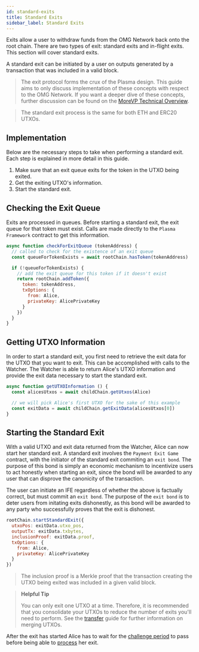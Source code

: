 ```yaml
---
id: standard-exits
title: Standard Exits
sidebar_label: Standard Exits
---
```


Exits allow a user to withdraw funds from the OMG Network back onto the root chain. There are two types of exit: standard exits and in-flight exits. This section will cover standard exits.

A standard exit can be initiated by a user on outputs generated by a transaction that was included in a valid block.

> The exit protocol forms the crux of the Plasma design. This guide aims to only discuss implementation of these concepts with respect to the OMG Network. If you want a deeper dive of these concepts, further discussion can be found on the [MoreVP Technical Overview](morevp-technical-overview).

> The standard exit process is the same for both ETH and ERC20 UTXOs.

## Implementation

Below are the necessary steps to take when performing a standard exit. Each step is explained in more detail in this guide.

1. Make sure that an exit queue exits for the token in the UTXO being exited.
2. Get the exiting UTXO's information.
3. Start the standard exit.

## Checking the Exit Queue

Exits are processed in queues. Before starting a standard exit, the exit queue for that token must exist. Calls are made directly to the `Plasma Framework` contract to get this information.

```js
async function checkForExitQueue (tokenAddress) {
  // called to check for the existence of an exit queue
  const queueForTokenExists = await rootChain.hasToken(tokenAddress)

  if (!queueForTokenExists) {
    // add the exit queue for this token if it doesn't exist
    return rootChain.addToken({
      token: tokenAddress,
      txOptions: {
        from: Alice,
        privateKey: AlicePrivateKey
      }
    })
  }
}
```

## Getting UTXO Information

In order to start a standard exit, you first need to retrieve the exit data for the UTXO that you want to exit. This can be accomplished with calls to the Watcher. The Watcher is able to return Alice's UTXO information and provide the exit data necessary to start the standard exit.

```js
async function getUTXOInformation () {
  const alicesUtxos = await childChain.getUtxos(Alice)

  // we will pick Alice's first UTXO for the sake of this example
  const exitData = await childChain.getExitData(alicesUtxos[0])
}
```

## Starting the Standard Exit

With a valid UTXO and exit data returned from the Watcher, Alice can now start her standard exit. A standard exit involves the `Payment Exit Game` contract, with the initiator of the standard exit commiting an `exit bond`. The purpose of this bond is simply an economic mechanism to incentivize users to act honestly when starting an exit, since the bond will be awarded to any user that can disprove the canonicity of the transaction.

The user can initiate an IFE regardless of whether the above is factually correct, but must commit an `exit bond`. The purpose of the `exit bond` is to deter users from initating exits dishonestly, as this bond will be awarded to any party who successfully proves that the exit is dishonest.

```js
rootChain.startStandardExit({
  utxoPos: exitData.utxo_pos,
  outputTx: exitData.txbytes,
  inclusionProof: exitData.proof,
  txOptions: {
    from: Alice,
    privateKey: AlicePrivateKey
  }
})
```

> The inclusion proof is a Merkle proof that the transaction creating the UTXO being exited was included in a given valid block.



> **Helpful Tip**
>
> You can only exit one UTXO at a time. Therefore, it is recommended that you consolidate your UTXOs to reduce the number of exits you'll need to perform. See the [transfer](transfers) guide for further information on merging UTXOs.

After the exit has started Alice has to wait for the [challenge period](challenges) to pass before being able to [process](process-exits) her exit.
